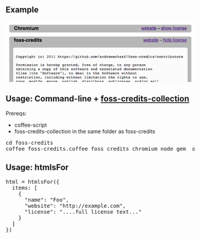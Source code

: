 
## Example

![](//github.com/andrewschaaf/foss-credits/raw/master/docs/example.png)

## Usage: Command-line + [foss-credits-collection](https://github.com/andrewschaaf/foss-credits-collection)

Prereqs:

* coffee-script
* foss-credits-collection in the same folder as foss-credits

<pre>
cd foss-credits
coffee foss-credits.coffee foss_credits chromium node gem__oily_png ... > credits.html
</pre>


## Usage: htmlsFor
<pre>
html = htmlsFor({
  items: [
    {
      "name": "Foo",
      "website": "http://example.com",
      "license": "....full license text..."
    }
  ]
})
</pre>
